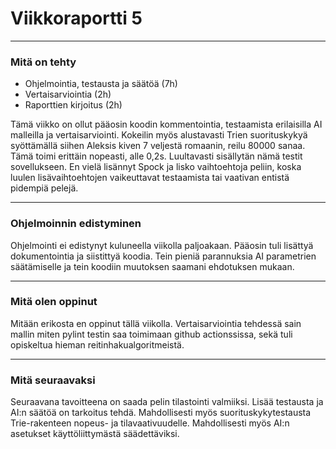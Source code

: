 # Viikkoraportti 5
-----

### Mitä on tehty

 - Ohjelmointia, testausta ja säätöä (7h)
 - Vertaisarviointia (2h)
 - Raporttien kirjoitus (2h)
 
 Tämä viikko on ollut pääosin koodin kommentointia, testaamista erilaisilla AI malleilla ja vertaisarviointi. Kokeilin myös alustavasti Trien suorituskykyä syöttämällä siihen Aleksis kiven 7 veljestä romaanin, reilu 80000 sanaa. Tämä toimi erittäin nopeasti, alle 0,2s. Luultavasti sisällytän nämä testit sovellukseen. En vielä lisännyt Spock ja lisko vaihtoehtoja peliin, koska luulen lisävaihtoehtojen vaikeuttavat testaamista tai vaativan entistä pidempiä pelejä.
 
-----
### Ohjelmoinnin edistyminen

 Ohjelmointi ei edistynyt kuluneella viikolla paljoakaan. Pääosin tuli lisättyä dokumentointia ja siistittyä koodia. Tein pieniä parannuksia AI parametrien säätämiselle ja tein koodiin muutoksen saamani ehdotuksen mukaan.

-----
### Mitä olen oppinut

Mitään erikosta en oppinut tällä viikolla. Vertaisarviointia tehdessä sain mallin miten pylint testin saa toimimaan github actionssissa, sekä tuli opiskeltua hieman reitinhakualgoritmeistä.

-----
### Mitä seuraavaksi

 Seuraavana tavoitteena on saada pelin tilastointi valmiiksi. Lisää testausta ja AI:n säätöä on tarkoitus tehdä. Mahdollisesti myös suorituskykytestausta Trie-rakenteen nopeus- ja tilavaativuudelle. Mahdollisesti myös AI:n asetukset käyttöliittymästä säädettäviksi.


